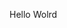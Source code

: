Hello Wolrd





























































































































































































































































































































































































































































































































































































































































































































































































































































































































































































































































































































































































































































































































































































































































































































































































































































































































































































































































































































































































































































































































































































































































































































































































































































































































































































































































































































































































































































































































































































































































































































































































































































































































































































































































































































































































































































